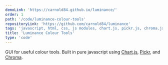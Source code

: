 ```yaml
---
demoLink: 'https://carnold84.github.io/luminance/'
order: 1
path: '/code/luminance-colour-tools'
repositoryLink: 'https://github.com/carnold84/luminance'
tags: 'javascript, html, css, js modules, chart.js, pickr.js, chroma.js'
title: 'Luminance Colour Tools'
type: 'code'
---
```


GUI for useful colour tools. Built in pure javascript using [Chart.js](https://www.chartjs.org/), [Pickr](https://simonwep.github.io/pickr/), and [Chroma](https://vis4.net/chromajs/).
